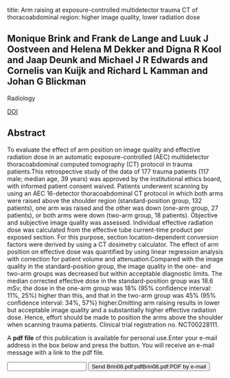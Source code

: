 title: Arm raising at exposure-controlled multidetector trauma CT of thoracoabdominal region: higher image quality, lower radiation dose

## Monique Brink and Frank de Lange and Luuk J Oostveen and Helena M Dekker and Digna R Kool and Jaap Deunk and Michael J R Edwards and Cornelis van Kuijk and Richard L Kamman and Johan G Blickman
Radiology

<a href="https://doi.org/10.1148/radiol.2492080169">DOI</a>

## Abstract
To evaluate the effect of arm position on image quality and effective radiation dose in an automatic exposure-controlled (AEC) multidetector thoracoabdominal computed tomography (CT) protocol in trauma patients.This retrospective study of the data of 177 trauma patients (117 male; median age, 39 years) was approved by the institutional ethics board, with informed patient consent waived. Patients underwent scanning by using an AEC 16-detector thoracoabdominal CT protocol in which both arms were raised above the shoulder region (standard-position group, 132 patients), one arm was raised and the other was down (one-arm group, 27 patients), or both arms were down (two-arm group, 18 patients). Objective and subjective image quality was assessed. Individual effective radiation dose was calculated from the effective tube current-time product per exposed section. For this purpose, section location-dependent conversion factors were derived by using a CT dosimetry calculator. The effect of arm position on effective dose was quantified by using linear regression analysis with correction for patient volume and attenuation.Compared with the image quality in the standard-position group, the image quality in the one- and two-arm groups was decreased but within acceptable diagnostic limits. The median corrected effective dose in the standard-position group was 18.6 mSv; the dose in the one-arm group was 18% (95% confidence interval: 11%, 25%) higher than this, and that in the two-arm group was 45% (95% confidence interval: 34%, 57%) higher.Omitting arm raising results in lower but acceptable image quality and a substantially higher effective radiation dose. Hence, effort should be made to position the arms above the shoulder when scanning trauma patients. Clinical trial registration no. NCT00228111.

A <b>pdf file</b> of this publication is available for personal use.Enter your e-mail address in the box below and press the button. You will receive an e-mail message with a link to the pdf file.
<form action="sender.php">  <input type="text" name="email">  <input type="submit" value="Send Brin08.pdf:pdfBrin08.pdf:PDF by e-mail"></form>
